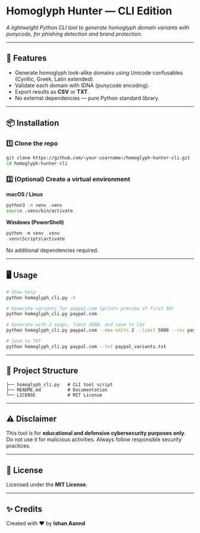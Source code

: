 # Homoglyph Hunter — CLI Edition

*A lightweight Python CLI tool to generate homoglyph domain variants with punycode, for phishing detection and brand protection.*

---

## 🚀 Features
- Generate homoglyph look-alike domains using Unicode confusables (Cyrillic, Greek, Latin extended).
- Validate each domain with IDNA (punycode encoding).
- Export results as **CSV** or **TXT**.
- No external dependencies — pure Python standard library.

---

## 📦 Installation

### 1️⃣ Clone the repo
```bash
git clone https://github.com/<your-username>/homoglyph-hunter-cli.git
cd homoglyph-hunter-cli
```

### 2️⃣ (Optional) Create a virtual environment
**macOS / Linux**
```bash
python3 -m venv .venv
source .venv/bin/activate
```

**Windows (PowerShell)**
```powershell
python -m venv .venv
.venv\Scripts\activate
```

No additional dependencies required.

---

## 🖥️ Usage

```bash
# Show help
python homoglyph_cli.py -h

# Generate variants for paypal.com (prints preview of first 50)
python homoglyph_cli.py paypal.com

# Generate with 2 swaps, limit 5000, and save to CSV
python homoglyph_cli.py paypal.com --max-edits 2 --limit 5000 --csv paypal_variants.csv

# Save to TXT
python homoglyph_cli.py paypal.com --txt paypal_variants.txt
```

---

## 📂 Project Structure
```
├── homoglyph_cli.py   # CLI tool script
├── README.md          # Documentation
└── LICENSE            # MIT License
```

---

## ⚠️ Disclaimer
This tool is for **educational and defensive cybersecurity purposes only**.  
Do not use it for malicious activities. Always follow responsible security practices.

---

## 📜 License
Licensed under the **MIT License**.

---

## ✨ Credits
Created with ❤️ by **Ishan Aannd**

